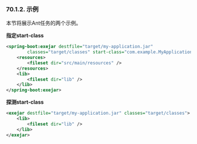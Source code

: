### 70.1.2. 示例

本节将展示Ant任务的两个示例。

**指定start-class**
```xml
<spring-boot:exejar destfile="target/my-application.jar"
		classes="target/classes" start-class="com.example.MyApplication">
	<resources>
		<fileset dir="src/main/resources" />
	</resources>
	<lib>
		<fileset dir="lib" />
	</lib>
</spring-boot:exejar>
```

**探测start-class**
```xml
<exejar destfile="target/my-application.jar" classes="target/classes">
	<lib>
		<fileset dir="lib" />
	</lib>
</exejar>
```
